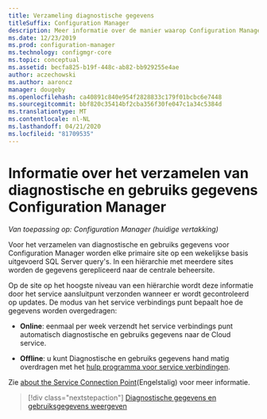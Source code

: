 ```yaml
---
title: Verzameling diagnostische gegevens
titleSuffix: Configuration Manager
description: Meer informatie over de manier waarop Configuration Manager diagnostische en gebruiks gegevens over zichzelf verzamelt.
ms.date: 12/23/2019
ms.prod: configuration-manager
ms.technology: configmgr-core
ms.topic: conceptual
ms.assetid: becfa825-b19f-448c-ab82-bb929255e4ae
author: aczechowski
ms.author: aaroncz
manager: dougeby
ms.openlocfilehash: ca40891c840e954f2828833c179f01bcbc6e7448
ms.sourcegitcommit: bbf820c35414bf2cba356f30fe047c1a34c5384d
ms.translationtype: MT
ms.contentlocale: nl-NL
ms.lasthandoff: 04/21/2020
ms.locfileid: "81709535"
---
```

# <a name="how-configuration-manager-collects-diagnostics-and-usage-data"></a>Informatie over het verzamelen van diagnostische en gebruiks gegevens Configuration Manager

*Van toepassing op: Configuration Manager (huidige vertakking)*

Voor het verzamelen van diagnostische en gebruiks gegevens voor Configuration Manager worden elke primaire site op een wekelijkse basis uitgevoerd SQL Server query's. In een hiërarchie met meerdere sites worden de gegevens gerepliceerd naar de centrale beheersite.  

Op de site op het hoogste niveau van een hiërarchie wordt deze informatie door het service aansluitpunt verzonden wanneer er wordt gecontroleerd op updates. De modus van het service verbindings punt bepaalt hoe de gegevens worden overgedragen:

- **Online**: eenmaal per week verzendt het service verbindings punt automatisch diagnostische en gebruiks gegevens naar de Cloud service.

- **Offline**: u kunt Diagnostische en gebruiks gegevens hand matig overdragen met het [hulp programma voor service verbindingen](../../servers/manage/use-the-service-connection-tool.md).

Zie [about the Service Connection Point](../../servers/deploy/configure/about-the-service-connection-point.md)(Engelstalig) voor meer informatie.

> [!div class="nextstepaction"]
> [Diagnostische gegevens en gebruiksgegevens weergeven](view-diagnostics-and-usage-data.md)
